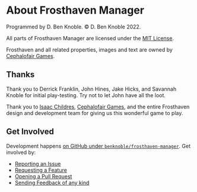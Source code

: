 # About Frosthaven Manager

Programmed by D. Ben Knoble. © D. Ben Knoble 2022.

All parts of Frosthaven Manager are licensed under the [MIT License](https://github.com/benknoble/frosthaven-manager/blob/543fc2d961ab8c8830840e62b1080f80483845d9/LICENSE).

Frosthaven and all related properties, images and text are owned by [Cephalofair Games](https://cephalofair.com).

## Thanks

Thank you to Derrick Franklin, John Hines, Jake Hicks, and Savannah Knoble for
initial play-testing. Try not to let John have all the loot.

Thank you to [Isaac Childres](https://twitter.com/Cephalofair), [Cephalofair Games](https://cephalofair.com), and
the entire Frosthaven design and development team for giving us this wonderful
game to play.

## Get Involved

Development happens [on GitHub under `benknoble/frosthaven-manager`](https://github.com/benknoble/frosthaven-manager).
Get involved by:

- [Reporting an Issue](https://github.com/benknoble/frosthaven-manager/issues/new/choose)
- [Requesting a Feature](https://github.com/benknoble/frosthaven-manager/issues/new/choose)
- [Opening a Pull Request](https://github.com/benknoble/frosthaven-manager/compare)
- [Sending Feedback of any kind](mailto:ben.knoble+frosthaven@gmail.com)

<!-- Sponsor… -->
